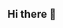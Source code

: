 ## Hi there 👋

<!--
**luigi116/luigi116** is a ✨ _special_ ✨ repository because its `README.md` (this file) appears on your GitHub profile.

Here are some ideas to get you started:

- 🔭 Meu nome é Luigi ...
- 🌱 Tenho 15 anos ...
- 👯 Gosto de assistir filmes ...
- 🤔 Gosto de jogar futebol ...
- 💬 Estou no 1 ano do ensino medio
- 📫 E minha comida favorita é strogonoff ...

-->
